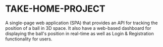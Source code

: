 # TAKE-HOME-PROJECT
A single-page web application (SPA) that provides an API for tracking the position of a ball in 3D space. It also have a web-based dashboard for displaying the ball's position in real-time as well as Login &amp; Registration functionality for users.
